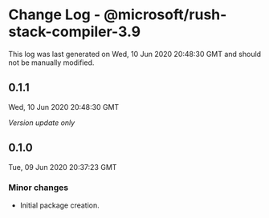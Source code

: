 # Change Log - @microsoft/rush-stack-compiler-3.9

This log was last generated on Wed, 10 Jun 2020 20:48:30 GMT and should not be manually modified.

## 0.1.1
Wed, 10 Jun 2020 20:48:30 GMT

*Version update only*

## 0.1.0
Tue, 09 Jun 2020 20:37:23 GMT

### Minor changes

- Initial package creation.

